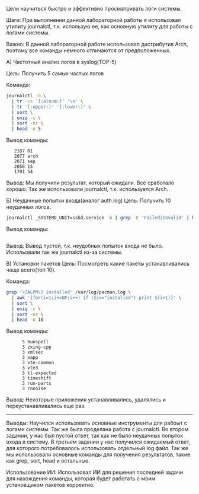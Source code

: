 Цели научиться быстро и эффективно просматривать логи системы.

Шаги: При выполнении данной лабораторной работы я использовал утилиту journalctl, т.к. использую ее, как основную утилиту для работы с логами системы.


Важно:
В данной лабораторной работе использовал дистрибутив Arch, поэтому все команды немного отличаются от предположенных.


А) Частотный анализ логов в syslog(TOP-5)

Цель:
Получить 5 самых частых логов 

Команда:
```bash
journalctl -b \
  | tr -cs '[:alnum:]' '\n' \
  | tr '[:upper:]' '[:lower:]' \
  | sort \
  | uniq -c \
  | sort -nr \
  | head -n 5
```

Вывод команды:
```
   2187 01
   2077 arch
   2071 sep
   2056 15
   1701 54
```

Вывод: Мы получили результат, который ожидали. Все сработало хорошо. Так же использовали journalctl, т.к. используется Arch.

Б) Неудачные попытки входа(аналог auth.log)
Цель:
Получить 10 неудачных логов.

```bash
journalctl _SYSTEMD_UNIT=sshd.service -b | grep -E 'Failed|Invalid' | head -n 10
```

Вывод команды:
```

```
Вывод:
Вывод пустой, т.к. неудобных попыток входа не было. Испольовали так же journalctl из-за системы.

В) Установки пакетов
Цель:
Посмотреть какие пакеты устанавливались чаще всего(топ 10).

Команда:
```bash
grep '\[ALPM\] installed' /var/log/pacman.log \
  | awk '{for(i=1;i<=NF;i++) if ($i=="installed") print $(i+1)}' \
  | sort \
  | uniq -c \
  | sort -nr \
  | head -n 10
```

Вывод команды:
```
      5 hunspell
      3 zxing-cpp
      3 xmlsec
      3 xapp
      3 vte-common
      3 vte3
      3 tl-expected
      3 timeshift
      3 run-parts
      3 rnnoise
```
Вывод:
Некоторые приложения устанавливались, удалялись и переустанавливались еще раз.

---

Выводы:
Научился использовать основные инструменты для рабоыт с логами системы. Так же была проделана работа с journalctl. Во втором задании, у нас был пустой ответ, так как не было неудачных попыток входа в систему. В третьем задании у нас получился ожидаемый ответ, для которого потребовалось использовать отдельный log файл. Так же мы использовали основные команды для получения результатов, такие как grep, sort, head и остальные.


Использование ИИ: Использовал ИИ для решения последней задачи для нахождения команды, которая будет работать с моим установщиком пакетов корректно.




